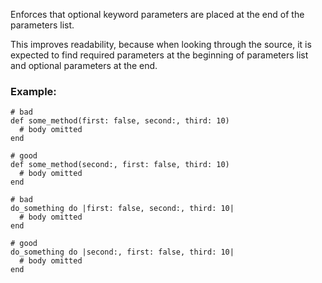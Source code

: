 Enforces that optional keyword parameters are placed at the
end of the parameters list.

This improves readability, because when looking through the source,
it is expected to find required parameters at the beginning of parameters list
and optional parameters at the end.

### Example:
    # bad
    def some_method(first: false, second:, third: 10)
      # body omitted
    end

    # good
    def some_method(second:, first: false, third: 10)
      # body omitted
    end

    # bad
    do_something do |first: false, second:, third: 10|
      # body omitted
    end

    # good
    do_something do |second:, first: false, third: 10|
      # body omitted
    end
